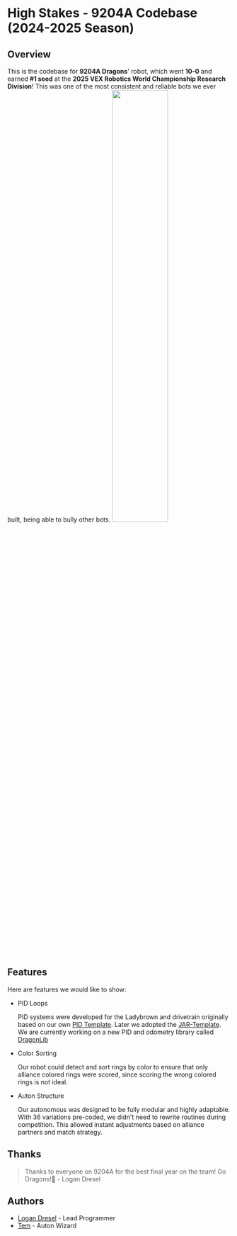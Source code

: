 # High Stakes - 9204A Codebase (2024-2025 Season)

## Overview
This is the codebase for **9204A Dragons**' robot, which went **10-0** and earned **#1 seed** at the **2025 VEX Robotics World Championship Research Division**!
This was one of the most consistent and reliable bots we ever built, being able to bully other bots.
<img src="bot.png" width="50%" height="50%"> 

## Features
Here are features we would like to show:
* PID Loops

  PID systems were developed for the Ladybrown and drivetrain originally based on our own [PID Template](https://github.com/9204A-B/PID-Template). Later we adopted the [JAR-Template](https://github.com/JacksonAreaRobotics/JAR-Template).
  We are currently working on a new PID and odometry library called [DragonLib](https://github.com/9204A-B/dragonlib)

* Color Sorting

  Our robot could detect and sort rings by color to ensure that only alliance colored rings were scored, since scoring the wrong colored rings is not ideal.

* Auton Structure

  Our autonomous was designed to be fully modular and highly adaptable. With 36 variations pre-coded, we didn't need to rewrite routines during competition. This allowed instant adjustments based on alliance partners and match strategy.

## Thanks
> Thanks to everyone on 9204A for the best final year on the team! Go Dragons!🐉 - Logan Dresel
## Authors

- [Logan Dresel](https://www.github.com/coollogan876) - Lead Programmer
- [Tem](https://github.com/KjEndurance) - Auton Wizard
